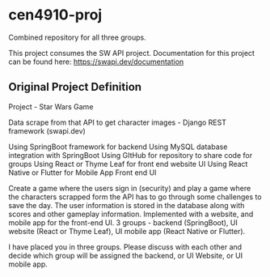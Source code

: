 # cen4910-proj
Combined repository for all three groups.

This project consumes the SW API project. Documentation for this project can be found here: https://swapi.dev/documentation

## Original Project Definition
Project - Star Wars Game

Data scrape from that API to get character images - Django REST framework (swapi.dev)

Using SpringBoot framework for backend
Using MySQL database integration with SpringBoot
Using GItHub for repository to share code for groups
Using React or Thyme Leaf for front end website UI
Using React Native or Flutter for Mobile App Front end UI

Create a game where the users sign in (security) and play a game where the characters scrapped form the API has to go through some challenges to save the day.  The user information is stored in the database along with scores and other gameplay information.  Implemented with a website, and mobile app for the front-end UI.
3 groups - backend (SpringBoot), UI website (React or Thyme Leaf), UI mobile app (React Native or Flutter).

I have placed you in three groups.  Please discuss with each other and decide which group will be assigned the backend, or UI Website, or UI mobile app.
